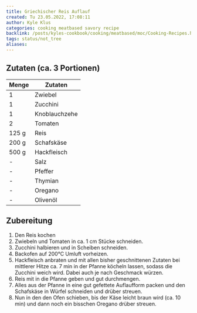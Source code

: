 ```yaml
---
title: Griechischer Reis Auflauf
created: Tu 23.05.2022, 17:08:11
author: Kyle Klus
categories: cooking meatbased savory recipe
backlink: /posts/kyles-cookbook/cooking/meatbased/moc/Cooking-Recipes.html
tags: status/not_tree
aliases:
---
```


## Zutaten (ca. 3 Portionen)

| Menge            | Zutaten          |
| ---------------- | ---------------- |
| 1                | Zwiebel          |
| 1                | Zucchini         |
| 1                | Knoblauchzehe    |
| 2                | Tomaten          |
| 125 g             | Reis             |
| 200 g             | Schafskäse       |
| 500 g             | Hackfleisch      |
| -                | Salz             |
| -                | Pfeffer          |
| -                | Thymian          |
| -                | Oregano          |
| -                | Olivenöl         |

## Zubereitung

1. Den Reis kochen
2. Zwiebeln und Tomaten in ca. 1 cm Stücke schneiden.
3. Zucchini halbieren und in Scheiben schneiden.
4. Backofen auf 200°C Umluft vorheizen.
5. Hackfleisch anbraten und mit allen bisher geschnittenen Zutaten bei mittlerer Hitze ca. 7 min in der Pfanne köcheln lassen, sodass die Zucchini weich wird. Dabei auch je nach Geschmack würzen.
6. Reis mit in die Pfanne geben und gut durchmengen.
7. Alles aus der Pfanne in eine gut gefettete Auflaufform packen und den Schafskäse in Würfel schneiden und drüber streuen.
8. Nun in den den Ofen schieben, bis der Käse leicht braun wird (ca. 10 min) und dann noch ein bisschen Oregano drüber streuen.
